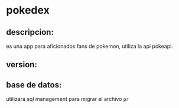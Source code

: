 # pokedex



## descripcion:

es una app para aficionados fans  de pokemon, utiliza la api pokeapi.


## version:

## base de datos:
utilizara sql management para migrar el archivo
`pr`
